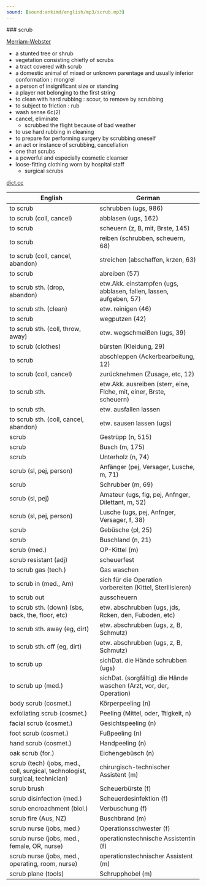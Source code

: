 ```yaml
---
sound: [sound:ankimd/english/mp3/scrub.mp3]
---
```


\### scrub

[Merriam-Webster](https://www.merriam-webster.com/dictionary/scrub)

- a stunted tree or shrub
- vegetation consisting chiefly of scrubs
- a tract covered with scrub
- a domestic animal of mixed or unknown parentage and usually inferior conformation : mongrel
- a person of insignificant size or standing
- a player not belonging to the first string
- to clean with hard rubbing : scour, to remove by scrubbing
- to subject to friction : rub
- wash sense 6c(2)
- cancel, eliminate
    - scrubbed the flight because of bad weather
- to use hard rubbing in cleaning
- to prepare for performing surgery by scrubbing oneself
- an act or instance of scrubbing, cancellation
- one that scrubs
- a powerful and especially cosmetic cleanser
- loose-fitting clothing worn by hospital staff
    - surgical scrubs

[dict.cc](https://www.dict.cc/scrub)

| English        | German       |
| -------------- | ------------ |
| to scrub | schrubben (ugs, 986) |
| to scrub (coll, cancel) | abblasen (ugs, 162) |
| to scrub | scheuern (z, B, mit, Brste, 145) |
| to scrub | reiben (schrubben, scheuern, 68) |
| to scrub (coll, cancel, abandon) | streichen (abschaffen, krzen, 63) |
| to scrub | abreiben (57) |
| to scrub sth. (drop, abandon) | etw.Akk. einstampfen (ugs, abblasen, fallen, lassen, aufgeben, 57) |
| to scrub sth. (clean) | etw. reinigen (46) |
| to scrub | wegputzen (42) |
| to scrub sth. (coll, throw, away) | etw. wegschmeißen (ugs, 39) |
| to scrub (clothes) | bürsten (Kleidung, 29) |
| to scrub | abschleppen (Ackerbearbeitung, 12) |
| to scrub (coll, cancel) | zurücknehmen (Zusage, etc, 12) |
| to scrub sth. | etw.Akk. ausreiben (sterr, eine, Flche, mit, einer, Brste, scheuern) |
| to scrub sth. | etw. ausfallen lassen |
| to scrub sth. (coll, cancel, abandon) | etw. sausen lassen (ugs) |
| scrub | Gestrüpp (n, 515) |
| scrub | Busch (m, 175) |
| scrub | Unterholz (n, 74) |
| scrub (sl, pej, person) | Anfänger (pej, Versager, Lusche, m, 71) |
| scrub | Schrubber (m, 69) |
| scrub (sl, pej) | Amateur (ugs, fig, pej, Anfnger, Dilettant, m, 52) |
| scrub (sl, pej, person) | Lusche (ugs, pej, Anfnger, Versager, f, 38) |
| scrub | Gebüsche (pl, 25) |
| scrub | Buschland (n, 21) |
| scrub (med.) | OP-Kittel (m) |
| scrub resistant (adj) | scheuerfest |
| to scrub gas (tech.) | Gas waschen |
| to scrub in (med., Am) | sich für die Operation vorbereiten (Kittel, Sterilisieren) |
| to scrub out | ausscheuern |
| to scrub sth. (down) (sbs, back, the, floor, etc) | etw. abschrubben (ugs, jds, Rcken, den, Fuboden, etc) |
| to scrub sth. away (eg, dirt) | etw. abschrubben (ugs, z, B, Schmutz) |
| to scrub sth. off (eg, dirt) | etw. abschrubben (ugs, z, B, Schmutz) |
| to scrub up | sichDat. die Hände schrubben (ugs) |
| to scrub up (med.) | sichDat. (sorgfältig) die Hände waschen (Arzt, vor, der, Operation) |
| body scrub (cosmet.) | Körperpeeling (n) |
| exfoliating scrub (cosmet.) | Peeling (Mittel, oder, Ttigkeit, n) |
| facial scrub (cosmet.) | Gesichtspeeling (n) |
| foot scrub (cosmet.) | Fußpeeling (n) |
| hand scrub (cosmet.) | Handpeeling (n) |
| oak scrub (for.) | Eichengebüsch (n) |
| scrub (tech) (jobs, med., coll, surgical, technologist, surgical, technician) | chirurgisch-technischer Assistent <CTA> (m) |
| scrub brush | Scheuerbürste (f) |
| scrub disinfection (med.) | Scheuerdesinfektion (f) |
| scrub encroachment (biol.) | Verbuschung (f) |
| scrub fire (Aus, NZ) | Buschbrand (m) |
| scrub nurse (jobs, med.) | Operationsschwester (f) |
| scrub nurse (jobs, med., female, OR, nurse) | operationstechnische Assistentin (f) |
| scrub nurse (jobs, med., operating, room, nurse) | operationstechnischer Assistent (m) |
| scrub plane (tools) | Schrupphobel (m) |

